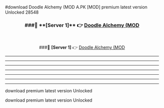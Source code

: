 #download Doodle Alchemy (MOD A.PK [MOD] premium latest version Unlocked 28548 



<div align="center">
<h3>###🔹 **[Server 1]** 👉 <a href="https://download1apk.web.app/">Doodle Alchemy (MOD</a></h3><br>


###🔹 **[Server 1]** 👉 <a href="https://download1apk.web.app/">Doodle Alchemy (MOD</a></h3>
</div>



----------------------------------------------------------

----------------------------------------------------------

----------------------------------------------------------

----------------------------------------------------------

----------------------------------------------------------

----------------------------------------------------------

----------------------------------------------------------

download premium latest version Unlocked

download premium latest version Unlocked
